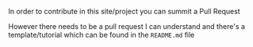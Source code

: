 In order to contribute in this site/project you can summit a Pull Request

However there needs to be a pull request I can understand and there's a template/tutorial which can be found in the `README.md` file

